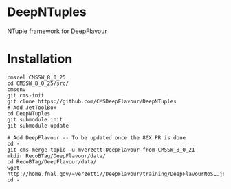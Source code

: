 # DeepNTuples
NTuple framework for DeepFlavour

Installation
============

```
cmsrel CMSSW_8_0_25
cd CMSSW_8_0_25/src/
cmsenv
git cms-init
git clone https://github.com/CMSDeepFlavour/DeepNTuples
# Add JetToolBox
cd DeepNTuples
git submodule init
git submodule update

# Add DeepFlavour -- To be updated once the 80X PR is done
cd -
git cms-merge-topic -u mverzett:DeepFlavour-from-CMSSW_8_0_21
mkdir RecoBTag/DeepFlavour/data/
cd RecoBTag/DeepFlavour/data/
wget http://home.fnal.gov/~verzetti//DeepFlavour/training/DeepFlavourNoSL.json
cd -
```
